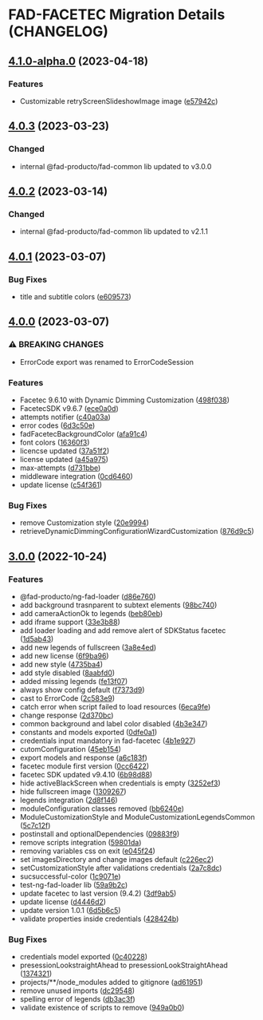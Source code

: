 # FAD-FACETEC Migration Details (CHANGELOG)

## [4.1.0-alpha.0](https://na-at.xp-dev.com/git/FAD-FACETEC/compare/v4.0.3...v4.1.0-alpha.0) (2023-04-18)

### Features
* Customizable retryScreenSlideshowImage image ([e57942c](https://na-at.xp-dev.com/git/FAD-FACETEC/commit/e57942c137f4c411d8e37c4ac4397b0ab07b1f66))

## [4.0.3](https://na-at.xp-dev.com/git/FAD-FACETEC/compare/v4.0.2...v4.0.3) (2023-03-23)
### Changed
* internal @fad-producto/fad-common lib updated to v3.0.0

## [4.0.2](https://na-at.xp-dev.com/git/FAD-FACETEC/compare/v4.0.1...v4.0.2) (2023-03-14)
### Changed
* internal @fad-producto/fad-common lib updated to v2.1.1

## [4.0.1](https://na-at.xp-dev.com/git/FAD-FACETEC/compare/v4.0.0...v4.0.1) (2023-03-07)


### Bug Fixes

* title and subtitle colors ([e609573](https://na-at.xp-dev.com/git/FAD-FACETEC/commit/e6095733e05d23a0bbf255e2f4f5b75fb42b6508))

## [4.0.0](https://na-at.xp-dev.com/git/FAD-FACETEC/compare/v3.0.0...v4.0.0) (2023-03-07)


### ⚠ BREAKING CHANGES

* ErrorCode export was renamed to ErrorCodeSession

### Features

*  Facetec 9.6.10 with Dynamic Dimming Customization ([498f038](https://na-at.xp-dev.com/git/FAD-FACETEC/commit/498f038ca322a6c658ca8e064cf38983211e130f))
*  FacetecSDK v9.6.7 ([ece0a0d](https://na-at.xp-dev.com/git/FAD-FACETEC/commit/ece0a0da00a936a9ed30b31621185fb8c340bcdd))
* attempts notifier ([c40a03a](https://na-at.xp-dev.com/git/FAD-FACETEC/commit/c40a03afce0332633f31d09141da9c47cda3500b))
* error codes ([6d3c50e](https://na-at.xp-dev.com/git/FAD-FACETEC/commit/6d3c50e3e6cc37b6c8662e8c1998aa56126fd721))
* fadFacetecBackgroundColor ([afa91c4](https://na-at.xp-dev.com/git/FAD-FACETEC/commit/afa91c48320966901ee8143dc5cacb72430e576e))
* font colors ([16360f3](https://na-at.xp-dev.com/git/FAD-FACETEC/commit/16360f3845b4c30fc42d3965157cf187533e0d53))
* licencse updated ([37a51f2](https://na-at.xp-dev.com/git/FAD-FACETEC/commit/37a51f247e9d353272e1d07f185327cefaa014de))
* license updated ([a45a975](https://na-at.xp-dev.com/git/FAD-FACETEC/commit/a45a975226f721398aa0bfb910e07309ed255e06))
* max-attempts ([d731bbe](https://na-at.xp-dev.com/git/FAD-FACETEC/commit/d731bbe2914967b1530078bdb661414a2bdee76b))
* middleware integration ([0cd6460](https://na-at.xp-dev.com/git/FAD-FACETEC/commit/0cd6460beb09f833310616b9f6c2c9af909f74ed))
* update license ([c54f361](https://na-at.xp-dev.com/git/FAD-FACETEC/commit/c54f3615de1c7da2c57293aa1a12e02510a14d15))


### Bug Fixes

* remove Customization style ([20e9994](https://na-at.xp-dev.com/git/FAD-FACETEC/commit/20e999456b1dbd758923993caa828984d275f4da))
* retrieveDynamicDimmingConfigurationWizardCustomization ([876d9c5](https://na-at.xp-dev.com/git/FAD-FACETEC/commit/876d9c57c83252adfbb20521ff65237b511b12f8))

## [3.0.0](https://na-at.xp-dev.com/git/FAD-FACETEC/compare/0cc6422d6c7b42211e50e7756f9fbcbe59837a62...v3.0.0) (2022-10-24)


### Features

* @fad-producto/ng-fad-loader ([d86e760](https://na-at.xp-dev.com/git/FAD-FACETEC/commit/d86e760790161da9ee01821dcd66d062202e9cf0))
* add background trasnparent to subtext elements ([98bc740](https://na-at.xp-dev.com/git/FAD-FACETEC/commit/98bc74002fa97b198bb954e91d8f692760d606ea))
* add cameraActionOk to legends ([beb80eb](https://na-at.xp-dev.com/git/FAD-FACETEC/commit/beb80eb59311271e1aa2a9691f9d844cd6e21670))
* add iframe support ([33e3b88](https://na-at.xp-dev.com/git/FAD-FACETEC/commit/33e3b88fb02846780819f052ed3c0157a833215c))
* add loader loading and add remove alert of SDKStatus facetec ([1d5ab43](https://na-at.xp-dev.com/git/FAD-FACETEC/commit/1d5ab431079b97ab5c0a67da29d98c89218fd8b8))
* add new legends of fullscreen ([3a8e4ed](https://na-at.xp-dev.com/git/FAD-FACETEC/commit/3a8e4edf564649df5e359be43dd73ecdc758b113))
* add new license ([6f9ba96](https://na-at.xp-dev.com/git/FAD-FACETEC/commit/6f9ba969d786c7fe88e02eab3e905fc3d1bb0683))
* add new style ([4735ba4](https://na-at.xp-dev.com/git/FAD-FACETEC/commit/4735ba4511b7be897a3b1a91331725772fbbbc42))
* add style disabled ([8aabfd0](https://na-at.xp-dev.com/git/FAD-FACETEC/commit/8aabfd07e838017840d000f4d067ec80f7f93d69))
* added missing legends ([fe13f07](https://na-at.xp-dev.com/git/FAD-FACETEC/commit/fe13f079b44808f7f78de3466ff13ac42149d290))
* always show config default ([f7373d9](https://na-at.xp-dev.com/git/FAD-FACETEC/commit/f7373d94f2279e64d3b8bea66595ab5af1c52852))
* cast to ErrorCode ([2c583e9](https://na-at.xp-dev.com/git/FAD-FACETEC/commit/2c583e98cf14915216cb70efb3e34c759a656a7d))
* catch error when script failed to load resources ([6eca9fe](https://na-at.xp-dev.com/git/FAD-FACETEC/commit/6eca9feecf14f522e00e87e373d1151d558dfb21))
* change response ([2d370bc](https://na-at.xp-dev.com/git/FAD-FACETEC/commit/2d370bca4e1394fc78e3bfaeff91e397c52a4649))
* common background and label color disabled ([4b3e347](https://na-at.xp-dev.com/git/FAD-FACETEC/commit/4b3e347cae7f30d558fa1c82d1721e477fec442c))
* constants and models exported ([0dfe0a1](https://na-at.xp-dev.com/git/FAD-FACETEC/commit/0dfe0a115e8de806003b2d8be554170f04b46404))
* credentials input mandatory in fad-facetec ([4b1e927](https://na-at.xp-dev.com/git/FAD-FACETEC/commit/4b1e927df8b6f74045224644273e0fdbd418772d))
* cutomConfiguration ([45eb154](https://na-at.xp-dev.com/git/FAD-FACETEC/commit/45eb154420922626b28ad9554965b15fe5a280de))
* export models and response ([a6c183f](https://na-at.xp-dev.com/git/FAD-FACETEC/commit/a6c183ff79056722965d954f56c61775a8491d28))
* facetec module first version ([0cc6422](https://na-at.xp-dev.com/git/FAD-FACETEC/commit/0cc6422d6c7b42211e50e7756f9fbcbe59837a62))
* facetec SDK updated v9.4.10 ([6b98d88](https://na-at.xp-dev.com/git/FAD-FACETEC/commit/6b98d88d27de63014bad0dd14f6a42df41a8bd9d))
* hide activeBlackScreen when credentials is empty ([3252ef3](https://na-at.xp-dev.com/git/FAD-FACETEC/commit/3252ef34d1de359e18d5cc093a2ea29aba6ea7df))
* hide fullscreen image ([1309267](https://na-at.xp-dev.com/git/FAD-FACETEC/commit/1309267825fed427a3fbf8164d11d7aae1fe7c40))
* legends integration ([2d8f146](https://na-at.xp-dev.com/git/FAD-FACETEC/commit/2d8f1463b800a3ef231a61ea6c06afdac1870064))
* moduleConfiguration classes removed ([bb6240e](https://na-at.xp-dev.com/git/FAD-FACETEC/commit/bb6240e2c0dd9970230f9e74b7d01ba122da53f7))
* ModuleCustomizationStyle and ModuleCustomizationLegendsCommon ([5c7c12f](https://na-at.xp-dev.com/git/FAD-FACETEC/commit/5c7c12f8a17acd2ef8923a11888d5371eb27fc7a))
* postinstall and optionalDependencies ([09883f9](https://na-at.xp-dev.com/git/FAD-FACETEC/commit/09883f9a54471781cc8e298fb77a7fbe376ca687))
* remove scripts integration ([59801da](https://na-at.xp-dev.com/git/FAD-FACETEC/commit/59801dac7cc50fcbdfaf931eae04e004f85310fc))
* removing variables css on exit ([e045f24](https://na-at.xp-dev.com/git/FAD-FACETEC/commit/e045f246ca5071466ffbc670d0d105a0b09f73dd))
* set imagesDirectory and change images default ([c226ec2](https://na-at.xp-dev.com/git/FAD-FACETEC/commit/c226ec2f14f9654f839c882d080c5424be25be1f))
* setCustomizationStyle after validations credentials ([2a7c8dc](https://na-at.xp-dev.com/git/FAD-FACETEC/commit/2a7c8dca5a27dd25b90e287c81ee36ed7a8bd23a))
* sucsuccessful-color ([1c9071e](https://na-at.xp-dev.com/git/FAD-FACETEC/commit/1c9071e5062b375f4beed40c7bb674185e4d4704))
* test-ng-fad-loader lib ([59a9b2c](https://na-at.xp-dev.com/git/FAD-FACETEC/commit/59a9b2c660c33978ae7c3856c766e131b4d59dc3))
* update facetec to last version (9.4.2) ([3df9ab5](https://na-at.xp-dev.com/git/FAD-FACETEC/commit/3df9ab5ec157f54afc5d4ac1bfa5eabae66204f6))
* update license ([d4446d2](https://na-at.xp-dev.com/git/FAD-FACETEC/commit/d4446d26cbc3fecc026173219d4106c29df6e44a))
* update version 1.0.1 ([6d5b6c5](https://na-at.xp-dev.com/git/FAD-FACETEC/commit/6d5b6c596dbddaf9c665d116d64813bb1c7b0f7b))
* validate properties inside credentials ([428424b](https://na-at.xp-dev.com/git/FAD-FACETEC/commit/428424b435d8761f90abd4510f57e8d9ef5f91ba))


### Bug Fixes

*  credentials model exported ([0c40228](https://na-at.xp-dev.com/git/FAD-FACETEC/commit/0c4022811cc35e88b590865854c3cae265742b00))
* presessionLookstraightAhead to presessionLookStraightAhead ([1374321](https://na-at.xp-dev.com/git/FAD-FACETEC/commit/1374321cfc39ac56f33a74187679263dc49eef4b))
* projects/**/node_modules added to gitignore ([ad61951](https://na-at.xp-dev.com/git/FAD-FACETEC/commit/ad619510cb2a5fd87ce604f2af12cf47c3959e66))
* remove unused imports ([dc29548](https://na-at.xp-dev.com/git/FAD-FACETEC/commit/dc29548ec1f704d4070b80746e000c747756bb6f))
* spelling error of legends ([db3ac3f](https://na-at.xp-dev.com/git/FAD-FACETEC/commit/db3ac3f79dc5448da12e2651fc3ea81b73df0804))
* validate existence of scripts to remove ([949a0b0](https://na-at.xp-dev.com/git/FAD-FACETEC/commit/949a0b0aa42c962c63a38f02c8347dae0cffe55f))
